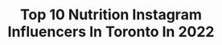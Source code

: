---
title: Top 10 Nutrition Instagram Influencers In Toronto In 2022
description: >-
  Find top nutrition Instagram influencers in Toronto in 2022. Most popular hashtags: #toronto #fitness #hardwork.
platform: Instagram
hits: 27
text_top: Analyze the best Instagram profiles on inBeat.
text_bottom: inBeat aggregates 27 Instagram influencers like this in Toronto, Canada for you to connect with.
profiles:
  - username: "theathleisureteacher"
    fullname: >-
      LAUREN • Toronto Lifestyle
    bio: >-
      Mom | Teacher | Gymrat | Carbs & Coffee Food 〰️ Fashion 〰️ Lifestyle Please email for partnerships ↙️ 💌: theathleisureteacher@gmail.com
    location: "Canada"
    followers: 14579
    engagement: 594
    commentsToLikes: 0.707768
    id: ck0w3c9qzso930i19zj2j7ov0
    verified: false
    hashtags: "#torontofitfam, #torontofit, #torontomoms, #torontorestaurants"
  - username: "dressinheels"
    fullname: >-
      🕊 S H A D I 🕊
    bio: >-
      🕊Style | Beauty | Lifestyle 📍Persian living in 🇨🇦 👻 dress-inheels 💌 Business inquiries: dressinheels@gmail.com
    location: "Canada"
    followers: 244050
    engagement: 302
    commentsToLikes: 0.024073
    id: ck0vyg3gi3t730i190t4k9zp7
    verified: false
    hashtags: "#style, #fashionista, #styleinspo, #outfitinspiration"
  - username: "nourishedbynic"
    fullname: >-
      Nicole | Real Food, Real Life
    bio: >-
      ✨22 👩‍🎓 UofG BASc ‘19 🔜 RU MHSc ‘21 🌻 just me trying to live a lil more intuitively 🌱sharing food, nutrition, exercise & real life 📍Toronto
    location: "Canada"
    followers: 2322
    engagement: 1620
    commentsToLikes: 0.298394
    id: ckaowhizq8yuq0i782o612ddl
    verified: false
    hashtags: "#quarantinelife"
  - username: "josieargento"
    fullname: >-
      Josie Argento
    bio: >-
      25 | Toronto 📍 @hammerfitness bikini athlete @tc.nutrition sponsored athlete | JOSIE10 @firsthealthapparel | @firsthealth_ | JOSIE @cabanapoolbar
    location: "Canada"
    followers: 6789
    engagement: 1171
    commentsToLikes: 0.033662
    id: ck6009u6yd7cu0i1476shklqt
    verified: false
    hashtags: "#25"
  - username: "pickeringfitness"
    fullname: >-
      Christopher Pickering 🍍
    bio: >-
      fitness travel toronto 🇨🇦 support the dream ⤵️
    location: "Canada"
    followers: 25865
    engagement: 185
    commentsToLikes: 0.112529
    id: ckaozztbpo5fv0i78iqghlmda
    verified: false
    hashtags: "#selfdevelopment, #prfashion, #torontofit, #sixpackabs"
  - username: "alizolfi.fitness"
    fullname: >-
      Alizolfi(AZfitness)
    bio: >-
      Toronto🇨🇦🇮🇷 Canadian National pro qualifier Health,Fitness,Nutrition Canadian diploma👨🏻‍🎓 Online Coaching 📝 مربى آنلاين
    location: "Canada"
    followers: 2803
    engagement: 1547
    commentsToLikes: 0.062888
    id: ckf5nnrmyywli0j23gid2owm4
    verified: false
    hashtags: "#fitnessmodel, #gymmotivation, #trainer, #gymlife"
  - username: "katitude_"
    fullname: >-
      Khadeejah Aamir
    bio: >-
      Personal Training. Online Coaching. Training & Nutrition Programs. @notsobasicfitness
    location: "Canada"
    followers: 30351
    engagement: 215
    commentsToLikes: 0.024936
    id: ckf5nns5cywo00j232dtf8g3f
    verified: false
    hashtags: "#openthegyms, #logical, #smile, #grateful"
  - username: "ivan_koach"
    fullname: >-
      Personal Trainer
    bio: >-
      📍Toronto • C O A C H • C E R T I F I E D (Européen diploma & Canadian certificate) / Nutrition 📱Online coaching / One on one ➡️ DM
    location: "Canada"
    followers: 2376
    engagement: 940
    commentsToLikes: 0.066814
    id: ckaowx12iau1y0i78ymxc25vy
    verified: false
    hashtags: "#trainer, #oneonone, #personaltrainer, #motivation"
  - username: "kikifitness_"
    fullname: >-
      KIKI FITNESS | Toronto📍
    bio: >-
      🌟DAILY WORKOUTS | NUTRITION | FASHION⁣ 🏋🏽‍♀️Certified Personal Trainer⁣ 📤For Business Inquiries: info@kikifitness.ca⁣ @movability / @teamallmax / @437
    location: "Canada"
    followers: 26201
    engagement: 405
    commentsToLikes: 0.090464
    id: ck8t6ki50dz6l0j786g8apqqb
    verified: false
    hashtags: ""
  - username: "julianaflores_c"
    fullname: >-
      Juliana Flores
    bio: >-
      👩🏽‍🎓Holistic Nutrition 👩🏾‍🍳 @caju754functionaleats • Te ensino a Comer Bem com sabor e Variedade • 🎥YouTube👇🏾
    location: "Canada"
    followers: 18191
    engagement: 224
    commentsToLikes: 0.142217
    id: ckaosvi77t72m0i783io8k2tf
    verified: false
    hashtags: "#maquiagem, #blogueira, #viajante, #mua"
---